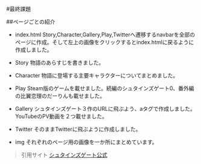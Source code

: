 #最終課題

##ページごとの紹介

- index.html
Story,Character,Gallery,Play,Twitterへ遷移するnavbarを全部のページに作成。そして左上の画像をクリックするとindex.htmlに戻るように作成しました。

- Story
物語のあらすじを書きました。

- Character
物語に登場する主要キャラクターについてまとめました。

- Play
Steam版のゲームを載せました。続編のシュタインズゲート0、番外編の比翼恋理のだーりんも載せました。

- Gallery
シュタインズゲート３作のURLに飛ぶよう、aタグで作成しました。YouTubeのPV動画を２つ載せました。

- Twitter
そのままTwitterに飛ぶように作成しました。

- img
それぞれのページ用の画像を一か所にまとめています。

>引用サイト
[シュタインズゲート公式](https://steinsgate.jp/sgflash.html)

